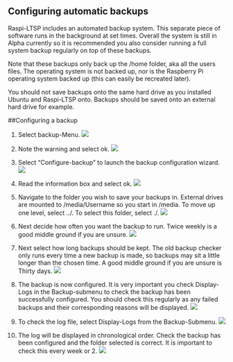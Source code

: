 Configuring automatic backups
-----------------------------

Raspi-LTSP includes an automated backup system. This separate piece of
software runs in the background at set times. Overall the system is
still in Alpha currently so it is recommended you also consider running
a full system backup regularly on top of these backups.

Note that these backups only back up the /home folder, aka all the users
files. The operating system is not backed up, nor is the Raspberry Pi
operating system backed up (this can easily be recreated later).

You should not save backups onto the same hard drive as you installed
Ubuntu and Raspi-LTSP onto. Backups should be saved onto an external
hard drive for example.

##Configuring a backup

1.  Select backup-Menu. ![](../images/image57.png)

2.  Note the warning and select ok. ![](../images/image58.png)

3.  Select “Configure-backup” to launch the backup configuration wizard.
    ![](../images/image59.png)

4.  Read the information box and select ok. ![](../images/image60.png)

5.  Navigate to the folder you wish to save your backups in. External
    drives are mounted to /media/Username so you start in /media. To
    move up one level, select ../. To select this folder, select ./.
    ![](../images/image61.png)

6.  Next decide how often you want the backup to run. Twice weekly is a
    good middle ground if you are unsure. ![](../images/image62.png)

7.  Next select how long backups should be kept. The old backup checker
    only runs every time a new backup is made, so backups may sit a
    little longer than the chosen time. A good middle ground if you are
    unsure is Thirty days. ![](../images/image63.png)

8.  The backup is now configured. It is very important you check
    Display-Logs in the Backup-submenu to check the backup has been
    successfully configured. You should check this regularly as any
    failed backups and their corresponding reasons will be displayed.
    ![](../images/image64.png)

9.  To check the log file, select Display-Logs from the Backup-Submenu.
    ![](../images/image65.png)

10. The log will be displayed in chronological order. Check the backup
    has been configured and the folder selected is correct. It is
    important to check this every week or 2.
    ![](../images/image66.png)
